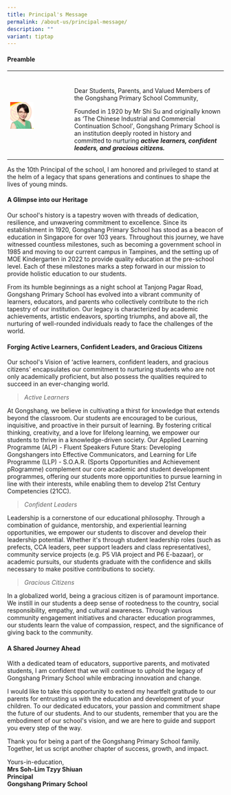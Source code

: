 ```yaml
---
title: Principal's Message
permalink: /about-us/principal-message/
description: ""
variant: tiptap
---
```

<h4><strong>Preamble</strong></h4>
<table style="minWidth: 50px">
<colgroup>
<col>
<col>
</colgroup>
<tbody>
<tr>
<th rowspan="1" colspan="1">
<p></p>
</th>
<th rowspan="1" colspan="1">
<p></p>
</th>
</tr>
<tr>
<td rowspan="1" colspan="1">
<div class="isomer-image-wrapper">
<img style="width:40%; margin-bottom:15px" height="auto" width="100%" src="/images/mrssoh.jpg">
</div>
</td>
<td rowspan="1" colspan="1">
<p>Dear Students, Parents, and Valued Members of the Gongshang Primary School
Community,</p>
<p></p>
<p>Founded in 1920 by Mr Shi Su and originally known as ‘The Chinese Industrial
and Commercial Continuation School’, Gongshang Primary School is an institution
deeply rooted in history and committed to nurturing <strong><em>active learners, confident leaders, and gracious citizens.</em></strong>
</p>
</td>
</tr>
</tbody>
</table>
<p>As the 10th Principal of the school, I am honored and privileged to stand
at the helm of a legacy that spans generations and continues to shape the
lives of young minds.</p>
<p></p>
<h4><strong>A Glimpse into our Heritage</strong></h4>
<p>Our school's history is a tapestry woven with threads of dedication, resilience,
and unwavering commitment to excellence. Since its establishment in 1920,
Gongshang Primary School has stood as a beacon of education in Singapore
for over 103 years. Throughout this journey, we have witnessed countless
milestones, such as becoming a government school in 1985 and moving to
our current campus in Tampines, and the setting up of MOE Kindergarten
in 2022 to provide quality education at the pre-school level. Each of these
milestones marks a step forward in our mission to provide holistic education
to our students.</p>
<p>From its humble beginnings as a night school at Tanjong Pagar Road, Gongshang
Primary School has evolved into a vibrant community of learners, educators,
and parents who collectively contribute to the rich tapestry of our institution.
Our legacy is characterized by academic achievements, artistic endeavors,
sporting triumphs, and above all, the nurturing of well-rounded individuals
ready to face the challenges of the world.</p>
<h4><strong>Forging Active Learners, Confident Leaders, and Gracious Citizens</strong></h4>
<p>Our school's Vision of ‘active learners, confident leaders, and gracious
citizens' encapsulates our commitment to nurturing students who are not
only academically proficient, but also possess the qualities required to
succeed in an ever-changing world.</p>
<blockquote>
<p><em>Active Learners</em>
</p>
</blockquote>
<p>At Gongshang, we believe in cultivating a thirst for knowledge that extends
beyond the classroom. Our students are encouraged to be curious, inquisitive,
and proactive in their pursuit of learning. By fostering critical thinking,
creativity, and a love for lifelong learning, we empower our students to
thrive in a knowledge-driven society. Our Applied Learning Programme (ALP)
- Fluent Speakers Future Stars: Developing Gongshangers into Effective
Communicators, and Learning for Life Programme (LLP) - S.O.A.R. (Sports
Opportunities and Achievement pRogramme) complement our core academic and
student development programmes, offering our students more opportunities
to pursue learning in line with their interests, while enabling them to
develop 21st Century Competencies (21CC).</p>
<blockquote>
<p><em>Confident Leaders</em>
</p>
</blockquote>
<p>Leadership is a cornerstone of our educational philosophy. Through a combination
of guidance, mentorship, and experiential learning opportunities, we empower
our students to discover and develop their leadership potential. Whether
it's through student leadership roles (such as prefects, CCA leaders, peer
support leaders and class representatives), community service projects
(e.g. P5 VIA project and P6 E-bazaar), or academic pursuits, our students
graduate with the confidence and skills necessary to make positive contributions
to society.</p>
<blockquote>
<p><em>Gracious Citizens</em>
</p>
</blockquote>
<p>In a globalized world, being a gracious citizen is of paramount importance.
We instill in our students a deep sense of rootedness to the country, social
responsibility, empathy, and cultural awareness. Through various community
engagement initiatives and character education programmes, our students
learn the value of compassion, respect, and the significance of giving
back to the community.</p>
<h4><strong>A Shared Journey Ahead</strong></h4>
<p>With a dedicated team of educators, supportive parents, and motivated
students, I am confident that we will continue to uphold the legacy of
Gongshang Primary School while embracing innovation and change.</p>
<p>I would like to take this opportunity to extend my heartfelt gratitude
to our parents for entrusting us with the education and development of
your children. To our dedicated educators, your passion and commitment
shape the future of our students. And to our students, remember that you
are the embodiment of our school's vision, and we are here to guide and
support you every step of the way.</p>
<p>Thank you for being a part of the Gongshang Primary School family. Together,
let us script another chapter of success, growth, and impact.</p>
<p></p>
<p>Yours-in-education,
<br><strong>Mrs Soh-Lim Tzyy Shiuan <br>Principal <br>Gongshang Primary School </strong>
<br>
</p>
<p></p>